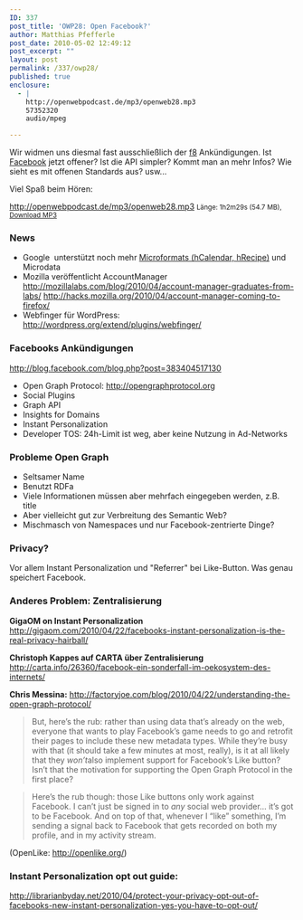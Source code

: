 ```yaml
---
ID: 337
post_title: 'OWP28: Open Facebook?'
author: Matthias Pfefferle
post_date: 2010-05-02 12:49:12
post_excerpt: ""
layout: post
permalink: /337/owp28/
published: true
enclosure:
  - |
    http://openwebpodcast.de/mp3/openweb28.mp3
    57352320
    audio/mpeg

---
```

Wir widmen uns diesmal fast ausschließlich der <a href="http://www.facebook.com/f8">f8</a> Ankündigungen. Ist <a href="http://www.facebook.com/">Facebook</a> jetzt offener? Ist die API simpler? Kommt man an mehr Infos? Wie sieht es mit offenen Standards aus? usw...

Viel Spaß beim Hören:

http://openwebpodcast.de/mp3/openweb28.mp3
<small>Länge: 1h2m29s (54.7 MB), <a href="http://openwebpodcast.de/mp3/openweb28.mp3">Download MP3</a></small>

<h3>News</h3>
<ul>
	<li>Google   unterstützt noch mehr <a href="http://microformats.org/2010/04/28/google-adds-support-for-hcalendar-and-hrecipe-rich-snippets">Microformats (hCalendar, hRecipe)</a> und Microdata</li>
	<li>Mozilla veröffentlicht AccountManager <a href="http://mozillalabs.com/blog/2010/04/account-manager-graduates-from-labs/">http://mozillalabs.com/blog/2010/04/account-manager-graduates-from-labs/</a> <a href="http://hacks.mozilla.org/2010/04/account-manager-coming-to-firefox/">http://hacks.mozilla.org/2010/04/account-manager-coming-to-firefox/</a></li>
	<li>Webfinger für WordPress: <a href="http://wordpress.org/extend/plugins/webfinger/">http://wordpress.org/extend/plugins/webfinger/</a></li>
</ul>
<h3>Facebooks Ankündigungen</h3>

<a href="http://blog.facebook.com/blog.php?post=383404517130">http://blog.facebook.com/blog.php?post=383404517130</a>
<ul>
	<li>Open  Graph Protocol: <a href="http://opengraphprotocol.org/">http://opengraphprotocol.org</a></li>
	<li>Social Plugins</li>
	<li>Graph API</li>
	<li>Insights for Domains</li>
	<li>Instant Personalization</li>
	<li>Developer TOS: 24h-Limit ist weg,  aber keine Nutzung in Ad-Networks</li>
</ul>
<h3>Probleme  Open Graph</h3>
<ul>
	<li>Seltsamer Name</li>
	<li>Benutzt RDFa</li>
	<li>Viele Informationen müssen aber  mehrfach eingegeben werden, z.B. title</li>
	<li>Aber vielleicht gut zur Verbreitung  des Semantic Web?</li>
	<li>Mischmasch  von Namespaces und nur Facebook-zentrierte Dinge?</li>
</ul>
<h3>Privacy?</h3>
Vor allem Instant Personalization und  "Referrer" bei Like-Button. Was genau speichert Facebook.

<h3>Anderes Problem: Zentralisierung</h3>

<strong>GigaOM  on Instant Personalization</strong>
<a href="http://gigaom.com/2010/04/22/facebooks-instant-personalization-is-the-real-privacy-hairball/">http://gigaom.com/2010/04/22/facebooks-instant-personalization-is-the-real-privacy-hairball/</a>

<strong>Christoph Kappes auf CARTA über  Zentralisierung</strong>
<a href="http://carta.info/26360/facebook-ein-sonderfall-im-oekosystem-des-internets/">http://carta.info/26360/facebook-ein-sonderfall-im-oekosystem-des-internets/</a>

<strong>Chris Messina:</strong>
<a href="http://factoryjoe.com/blog/2010/04/22/understanding-the-open-graph-protocol/">http://factoryjoe.com/blog/2010/04/22/understanding-the-open-graph-protocol/</a>

<blockquote>But, here’s the rub: rather than  using data that’s already on the web, everyone that wants to play  Facebook’s game needs to go and retrofit their pages to include these  new metadata types. While they’re busy with that (it should take a few  minutes at most, really), is it at all likely that they <em>won’t</em>also implement support for Facebook’s  Like button? Isn’t that the motivation for supporting the Open Graph  Protocol in the first place?</blockquote>

<blockquote>Here’s the rub though: those Like  buttons only work against Facebook. I can’t just be signed in to <em>any</em> social web provider… it’s got to be  Facebook. And on top of that, whenever I “like” something, I’m sending a  signal back to Facebook that gets recorded on both my profile, and in  my activity stream.</blockquote>

(OpenLike:  <a href="http://openlike.org/">http://openlike.org/</a>)

<h3>Instant  Personalization opt out guide:</h3>
<a href="http://librarianbyday.net/2010/04/protect-your-privacy-opt-out-of-facebooks-new-instant-personalization-yes-you-have-to-opt-out/">http://librarianbyday.net/2010/04/protect-your-privacy-opt-out-of-facebooks-new-instant-personalization-yes-you-have-to-opt-out/</a>
